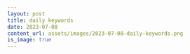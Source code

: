 ```yaml
---
layout: post
title: daily keywords
date: 2023-07-08
content_url: assets/images/2023-07-08-daily-keywords.png
is_image: true
---
```

